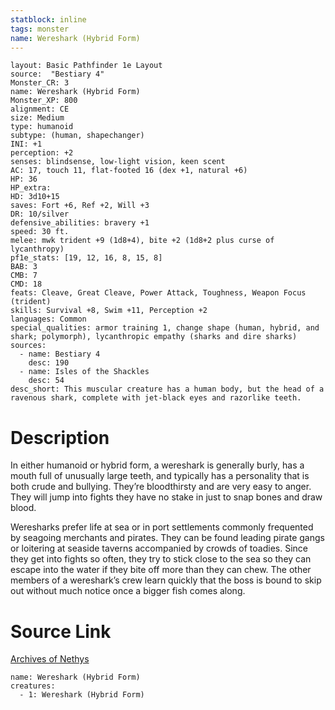 ```yaml
---
statblock: inline
tags: monster
name: Wereshark (Hybrid Form)
---
```

```statblock
layout: Basic Pathfinder 1e Layout
source:  "Bestiary 4"
Monster_CR: 3
name: Wereshark (Hybrid Form)
Monster_XP: 800
alignment: CE
size: Medium
type: humanoid
subtype: (human, shapechanger)
INI: +1
perception: +2
senses: blindsense, low-light vision, keen scent
AC: 17, touch 11, flat-footed 16 (dex +1, natural +6)
HP: 36
HP_extra: 
HD: 3d10+15
saves: Fort +6, Ref +2, Will +3
DR: 10/silver
defensive_abilities: bravery +1
speed: 30 ft.
melee: mwk trident +9 (1d8+4), bite +2 (1d8+2 plus curse of lycanthropy)
pf1e_stats: [19, 12, 16, 8, 15, 8]
BAB: 3
CMB: 7
CMD: 18
feats: Cleave, Great Cleave, Power Attack, Toughness, Weapon Focus (trident)
skills: Survival +8, Swim +11, Perception +2
languages: Common
special_qualities: armor training 1, change shape (human, hybrid, and shark; polymorph), lycanthropic empathy (sharks and dire sharks)
sources:
  - name: Bestiary 4
    desc: 190
  - name: Isles of the Shackles
    desc: 54
desc_short: This muscular creature has a human body, but the head of a ravenous shark, complete with jet-black eyes and razorlike teeth.
```
# Description
In either humanoid or hybrid form, a wereshark is generally burly, has a mouth full of unusually large teeth, and typically has a personality that is both crude and bullying. They’re bloodthirsty and are very easy to anger. They will jump into fights they have no stake in just to snap bones and draw blood.

Weresharks prefer life at sea or in port settlements commonly frequented by seagoing merchants and pirates. They can be found leading pirate gangs or loitering at seaside taverns accompanied by crowds of toadies. Since they get into fights so often, they try to stick close to the sea so they can escape into the water if they bite off more than they can chew. The other members of a wereshark’s crew learn quickly that the boss is bound to skip out without much notice once a bigger fish comes along.
# Source Link
[Archives of Nethys](https://aonprd.com/MonsterDisplay.aspx?ItemName=Wereshark%20(Hybrid%20Form))
```encounter-table
name: Wereshark (Hybrid Form)
creatures:
  - 1: Wereshark (Hybrid Form)
```
